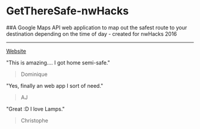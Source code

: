 # GetThereSafe-nwHacks
##A Google Maps API web application to map out the safest route to your destination depending on the time of day - created for nwHacks 2016


--------

[Website](http://gettheresafe.herokuapp.com/)

"This is amazing.... I got home semi-safe."
> Dominique

"Yes, finally an web app I sort of need."
> AJ

"Great :D I love Lamps."
> Christophe

